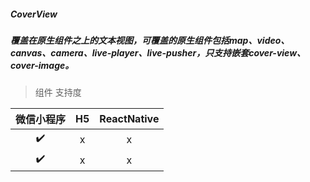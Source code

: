 ##### CoverView
##### 覆盖在原生组件之上的文本视图，可覆盖的原生组件包括map、video、canvas、camera、live-player、live-pusher，只支持嵌套cover-view、cover-image。

> 组件 支持度

| 微信小程序 | H5 | ReactNative |
| :-: | :-: | :-: |
| ✔️ | x | x |
| ✔️ | x | x |
